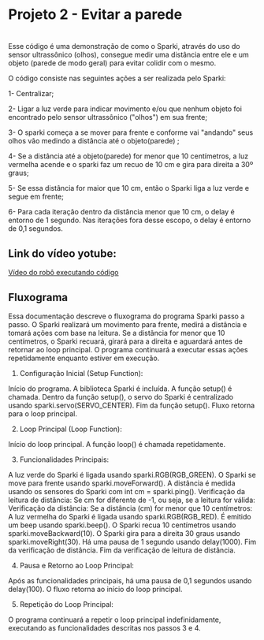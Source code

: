 # Projeto 2 - Evitar a parede  <h1>

Esse código é uma demonstração de como o Sparki, através do uso do sensor ultrassônico (olhos), consegue medir uma distância entre ele e um objeto (parede de modo geral) para evitar colidir com o mesmo. 

O código consiste nas seguintes ações a ser realizada pelo Sparki:
  
1- Centralizar;
  
2- Ligar a luz verde para indicar movimento e/ou que nenhum objeto foi encontrado pelo sensor ultrassônico ("olhos") em sua frente;
  
3- O sparki começa a se mover para frente e conforme vai "andando" seus olhos vão medindo a distância até o objeto(parede) ;
  
4- Se a distância até a objeto(parede) for menor que 10 centímetros, a luz vermelha acende e o sparki faz um recuo de 10 cm e gira para direita a 30º graus;
  
5- Se essa distância for maior que 10 cm, então o Sparki liga a luz verde e segue em frente;   
  
6- Para cada iteração dentro da distância menor que 10 cm, o delay é entorno de 1 segundo. Nas iterações fora desse escopo, o delay é entorno de 0,1 segundos.


## Link do vídeo yotube: 
[Vídeo do robô executando código](https://youtu.be/40Cb48vQb9c)  

  ## Fluxograma 
  
Essa documentação descreve o fluxograma do programa Sparki passo a passo. O Sparki realizará um movimento para frente, medirá a distância e tomará ações com base na leitura. Se a distância for menor que 10 centímetros, o Sparki recuará, girará para a direita e aguardará 
antes de retornar ao loop principal. O programa continuará a executar essas ações repetidamente enquanto estiver em execução.
  
1. Configuração Inicial (Setup Function):

Início do programa.
A biblioteca Sparki é incluída.
A função setup() é chamada.
Dentro da função setup(), o servo do Sparki é centralizado usando sparki.servo(SERVO_CENTER).
Fim da função setup().
Fluxo retorna para o loop principal.
  
2. Loop Principal (Loop Function):

Início do loop principal.
A função loop() é chamada repetidamente.
  
3. Funcionalidades Principais:

A luz verde do Sparki é ligada usando sparki.RGB(RGB_GREEN).
O Sparki se move para frente usando sparki.moveForward().
A distância é medida usando os sensores do Sparki com int cm = sparki.ping().
Verificação da leitura de distância:
Se cm for diferente de -1, ou seja, se a leitura for válida:
Verificação da distância:
Se a distância (cm) for menor que 10 centímetros:
A luz vermelha do Sparki é ligada usando sparki.RGB(RGB_RED).
É emitido um beep usando sparki.beep().
O Sparki recua 10 centímetros usando sparki.moveBackward(10).
O Sparki gira para a direita 30 graus usando sparki.moveRight(30).
Há uma pausa de 1 segundo usando delay(1000).
Fim da verificação de distância.
Fim da verificação de leitura de distância.
  
4. Pausa e Retorno ao Loop Principal:

Após as funcionalidades principais, há uma pausa de 0,1 segundos usando delay(100).
O fluxo retorna ao início do loop principal.
  
5. Repetição do Loop Principal:

O programa continuará a repetir o loop principal indefinidamente, executando as funcionalidades descritas nos passos 3 e 4.
